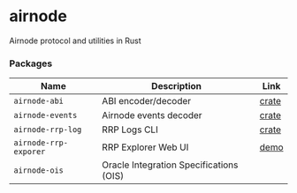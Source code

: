 # airnode
Airnode protocol and utilities in Rust

### Packages
| Name | Description | Link |
| ---- | ----------- | ---- |
|`airnode-abi`| ABI encoder/decoder | [crate](https://crates.io/crates/airnode-abi) |
|`airnode-events`| Airnode events decoder | [crate](https://crates.io/crates/airnode-events) |
|`airnode-rrp-log`| RRP Logs CLI | [crate](https://crates.io/crates/airnode-rrp-log) |
|`airnode-rrp-exporer`| RRP Explorer Web UI | [demo](https://enormous.cloud/dao/api3/rrp-explorer) |
|`airnode-ois`| Oracle Integration Specifications (OIS) | |



